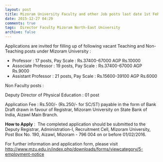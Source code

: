 ```yaml
---
layout: post
title: Mizoram University Faculty and other Job posts last date 1st Feb-2016   
date: 2015-12-27 04:29
comments: true
tags:  Director Faculty Mizoram North-East University 
archive: false
---
```

Applications are invited for filling up of following vacant Teaching and Non-Teaching posts under Mizoram University :

- Professor : 17 posts, Pay Scale : Rs.37400-67000 AGP Rs.10000
- Associate Professor : 19 posts, Pay Scale : Rs.37400-67000 AGP Rs.9000
- Assistant Professor : 21 posts, Pay Scale : Rs.15600-39100 AGP Rs.6000

Non Faculty posts :

Deputy Director of Physical Education : 01 post



Application Fee : Rs.500/- (Rs.250/- for SC/ST) payable in the form of Bank Draft drawn in favour of Registrar, Mizoram University on State Bank of India, Aizawl Main Branch.

**How to Apply** :  The completed application should be submitted to the Deputy Registrar, Administration-I, Recruitment Cell, Mizoram University, Post Box No. 190, Aizawl, Mizoram - 796 004 on or before 01/02/2016. 

For further information and application form, please visit <http://www.mzu.edu.in/index.php/downloads/forms/viewcategory/5-employment-notice>



